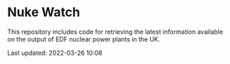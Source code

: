 # Nuke Watch

This repository includes code for retrieving the latest information available on the output of EDF nuclear power plants in the UK.

Last updated: 2022-03-26 10:08